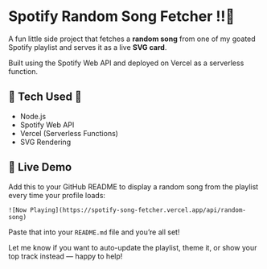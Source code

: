 # Spotify Random Song Fetcher ‼️🎵

A fun little side project that fetches a **random song** from one of my goated Spotify playlist and serves it as a live **SVG card**.

Built using the Spotify Web API and deployed on Vercel as a serverless function.

## 🔧 Tech Used 🤖
- Node.js
- Spotify Web API
- Vercel (Serverless Functions)
- SVG Rendering

## 🚀 Live Demo
Add this to your GitHub README to display a random song from the playlist every time your profile loads:

```
![Now Playing](https://spotify-song-fetcher.vercel.app/api/random-song)
```

Paste that into your `README.md` file and you’re all set!

Let me know if you want to auto-update the playlist, theme it, or show your top track instead — happy to help!
